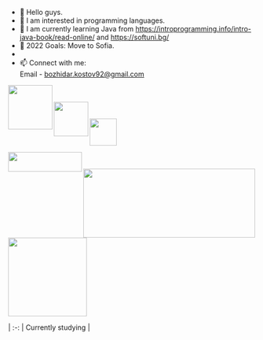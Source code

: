 - 👋 Hello guys.
- 👀 I am interested in programming languages.
- 🌱 I am currently learning Java from https://introprogramming.info/intro-java-book/read-online/ and https://softuni.bg/
- 💞️ 2022 Goals: Move to Sofia.
- 
- 📫 Connect with me:                
 Email - bozhidar.kostov92@gmail.com

<div align="left">
  <a href="https://www.sololearn.com/profile/11827871/?ref=app">
    <img align="left" width="90px" src="https://lh3.googleusercontent.com/proxy/ZolPvYpx8AJ21rM9odTq6zJgujVot8s681C5TOiDUZWOb_J2w81zz7KSmxGGYyiKWIxFOMPOxRO0ZGsTVzq1zoFjqKX__VGuU7yVafvuxGZDoeFKku45fDxG5qk6" />
  </a>
  <br></br>
<div align="left">
  <a href="https://www.youtube.com/channel/UCjc5O4jmngC8Fym-CNsaNDQ">
    <img align="left" width="70px" src="https://www.techtipsmedia.com/wp-content/uploads/2018/01/new-youtube-logo-840x402.jpg" />
  </a>
  <br></br>
  <div align="left">
  <a href="https://www.facebook.com/GamingWithBuJo/">
    <img align="left" width="55px" src="https://encrypted-tbn0.gstatic.com/images?q=tbn:ANd9GcQDdmJImfFmpK0XslRkKyNiA4Rfi74SoQPP7Rk6ysn6obSYkO4WIQ7BroLF0O9Hyl16a5Q&usqp=CAU" />
  </a>
</div>
<br></br>
<br></br>
<div align="left">
  <img align="left" width="150" height="40" src="https://visitor-badge.glitch.me/badge?page_id=BozhidarKostov92">
</div>
<br></br>

<div align="left">
  <img height="140" width="350" src="https://github-readme-stats.vercel.app/api/top-langs/?username=BozhidarKostov92&layout=compact"/>
</div>

<div align="left">
  <img height="160" src="https://github-readme-stats.vercel.app/api?username=BozhidarKostov92&count_private=true&true&hide=issues&show_icons=true" />
</div>

| :-:
| Currently studying |
